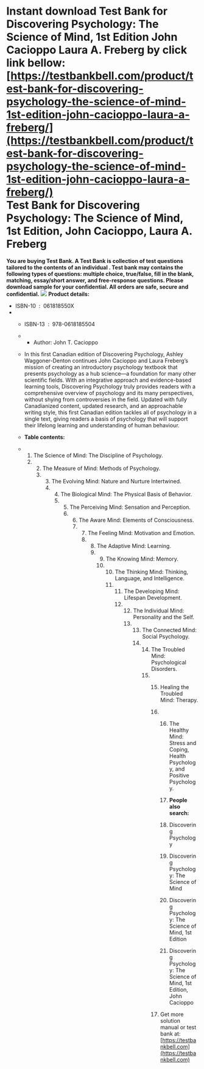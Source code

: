 Instant download **Test Bank for Discovering Psychology: The Science of Mind, 1st Edition John Cacioppo Laura A. Freberg** by click link bellow:  
[https://testbankbell.com/product/test-bank-for-discovering-psychology-the-science-of-mind-1st-edition-john-cacioppo-laura-a-freberg/](https://testbankbell.com/product/test-bank-for-discovering-psychology-the-science-of-mind-1st-edition-john-cacioppo-laura-a-freberg/)  
**Test Bank for Discovering Psychology: The Science of Mind, 1st Edition, John Cacioppo, Laura A. Freberg**
===========================================================================================================


 **You are buying Test Bank. A Test Bank is collection of test questions tailored to the contents of an individual . Test bank may contains the following types of questions: multiple choice, true/false, fill in the blank, matching, essay/short answer, and free-response questions. Please download sample for your confidential. All orders are safe, secure and confidential.**
 ![](https://testbankbell.com/wp-content/uploads/2023/05/9780618185504_TB.jpg)
 **Product details:**
 * ISBN-10 ‏ : ‎ 061818550X
 * * ISBN-13 ‏ : ‎ 978-0618185504
   * * Author: John T. Cacioppo
    
   * In this first Canadian edition of Discovering Psychology, Ashley Waggoner-Denton continues John Cacioppo and Laura Freberg’s mission of creating an introductory psychology textbook that presents psychology as a hub science—a foundation for many other scientific fields. With an integrative approach and evidence-based learning tools, Discovering Psychology truly provides readers with a comprehensive overview of psychology and its many perspectives, without shying from controversies in the field. Updated with fully Canadianized content, updated research, and an approachable writing style, this first Canadian edition tackles all of psychology in a single text, giving readers a basis of psychology that will support their lifelong learning and understanding of human behaviour.
  
   * **Table contents:**
   * 1. The Science of Mind: The Discipline of Psychology.
     2.  2. The Measure of Mind: Methods of Psychology.
         3.  3. The Evolving Mind: Nature and Nurture Intertwined.
             4.  4. The Biological Mind: The Physical Basis of Behavior.
                 5.  5. The Perceiving Mind: Sensation and Perception.
                     6.  6. The Aware Mind: Elements of Consciousness.
                         7.  7. The Feeling Mind: Motivation and Emotion.
                             8.  8. The Adaptive Mind: Learning.
                                 9.  9. The Knowing Mind: Memory.
                                     10.  10. The Thinking Mind: Thinking, Language, and Intelligence.
                                          11.  11. The Developing Mind: Lifespan Development.
                                               12.  12. The Individual Mind: Personality and the Self.
                                                    13.  13. The Connected Mind: Social Psychology.
                                                         14.  14. The Troubled Mind: Psychological Disorders.
                                                              15.  15. Healing the Troubled Mind: Therapy.
                                                                   16.  16. The Healthy Mind: Stress and Coping, Health Psychology, and Positive Psychology.
                                                                        17. **People also search:**
                                                                      
                                                                        18. Discovering Psychology
                                                                      
                                                                        19. Discovering Psychology: The Science of Mind
                                                                      
                                                                        20. Discovering Psychology: The Science of Mind, 1st Edition
                                                                      
                                                                        21. Discovering Psychology: The Science of Mind, 1st Edition, John Cacioppo
                                                                      
                                                                   17.   Get more solution manual or test bank at: [https://testbankbell.com](https://testbankbell.com)
